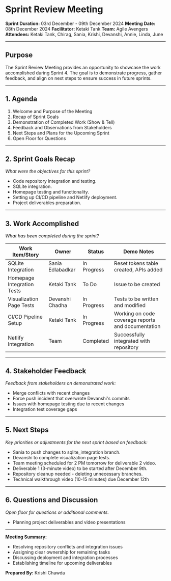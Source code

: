 # Sprint Review Meeting

**Sprint Duration:** 03rd December - 09th December 2024
**Meeting Date:** 08th December 2024
**Facilitator:** Ketaki Tank
**Team:** Agile Avengers
**Attendees:** Ketaki Tank, Chirag, Sania, Krishi, Devanshi, Annie, Linda, June

---

## Purpose

The Sprint Review Meeting provides an opportunity to showcase the work accomplished during Sprint 4. The goal is to demonstrate progress, gather feedback, and align on next steps to ensure success in future sprints.

---

## 1. **Agenda**

1. Welcome and Purpose of the Meeting
2. Recap of Sprint Goals
3. Demonstration of Completed Work (Show & Tell)
4. Feedback and Observations from Stakeholders
5. Next Steps and Plans for the Upcoming Sprint
6. Open Floor for Questions

---

## 2. **Sprint Goals Recap**

_What were the objectives for this sprint?_

- Code repository integration and testing.
- SQLite integration.
- Homepage testing and functionality.
- Setting up CI/CD pipeline and Netlify deployment.
- Project deliverables preparation.

---

## 3. **Work Accomplished**

_What has been completed during the sprint?_

| **Work Item/Story**        | **Owner**        | **Status**  | **Demo Notes**                                     |
| -------------------------- | ---------------- | ----------- | -------------------------------------------------- |
| SQLite Integration         | Sania Edlabadkar | In Progress | Reset tokens table created, APIs added             |
| Homepage Integration Tests | Ketaki Tank      | To Do       | Issue to be created                                |
| Visualization Page Tests   | Devanshi Chadha  | In Progress | Tests to be written and modified                   |
| CI/CD Pipeline Setup       | Ketaki Tank      | In Progress | Working on code coverage reports and documentation |
| Netlify Integration        | Team             | Completed   | Successfully integrated with repository            |

---

## 4. **Stakeholder Feedback**

_Feedback from stakeholders on demonstrated work:_

- Merge conflicts with recent changes
- Force push incident that overwrote Devanshi's commits
- Issues with homepage testing due to recent changes
- Integration test coverage gaps

---

## 5. **Next Steps**

_Key priorities or adjustments for the next sprint based on feedback:_

- Sania to push changes to sqlite_integration branch.
- Devanshi to complete visualization page tests.
- Team meeting scheduled for 2 PM tomorrow for deliverable 2 video.
- Deliverable 1 (3-minute video) to be started after December 9th.
- Repository cleanup needed - deleting unnecessary branches.
- Technical walkthrough video (10-15 minutes) due December 12th

---

## 6. **Questions and Discussion**

_Open floor for questions or additional comments._

- Planning project deliverables and video presentations

---

**Meeting Summary:**

- Resolving repository conflicts and integration issues
- Assigning clear ownership for remaining tasks
- Discussing deployment and integration processes
- Establishing timeline for upcoming deliverables

**Prepared By:** Krishi Chawda
